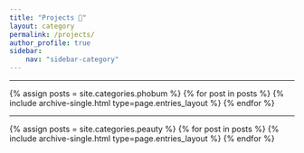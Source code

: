 ```yaml
---
title: "Projects 🚀"
layout: category
permalink: /projects/
author_profile: true
sidebar:
    nav: "sidebar-category"
---
```


---
{% assign posts = site.categories.phobum %}
{% for post in posts %} {% include archive-single.html type=page.entries_layout %} {% endfor %}

---

{% assign posts = site.categories.peauty %}
{% for post in posts %} {% include archive-single.html type=page.entries_layout %} {% endfor %}

